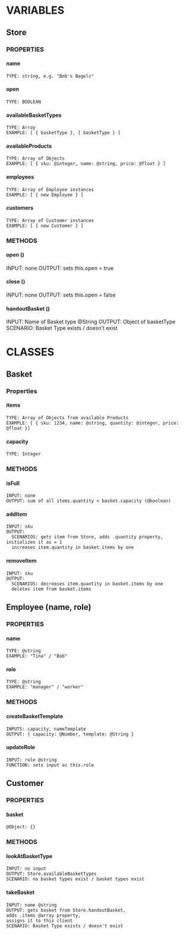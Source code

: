 # VARIABLES

## Store
  ### PROPERTIES
  #### name
    TYPE: string, e.g. "Bob's Bagels"
  #### open
    TYPE: BOOLEAN
  #### availableBasketTypes
    TYPE: Array
    EXAMPLE: [ { basketType }, { basketType } ]
  #### availableProducts
    TYPE: Array of Objects
    EXAMPLE: [ { sku: @integer, name: @string, price: @float } ]
  #### employees
    TYPE: Array of Employee instances
    EXAMPLE: [ { new Employee } ]
  #### customers 
    TYPE: Array of Customer instances
    EXAMPLE: [ { new Customer } ]
  ### METHODS
  #### open ()
  INPUT: none
  OUTPUT: sets this.open = true
  #### close ()
  INPUT: none
  OUTPUT: sets this.open = false
  #### handoutBasket ()
  INPUT: Name of Basket type @String
  OUTPUT: Object of basketType
  SCENARIO: Basket Type exists / doesn't exist

# CLASSES

## Basket
  ### Properties
  #### items
    TYPE: Array of Objects from available Products
    EXAMPLE: [ { sku: 1234, name: @string, quantity: @integer, price: @float }]
  #### capacity
    TYPE: Integer
  ### METHODS
  #### isFull
    INPUT: none
    OUTPUT: sum of all items.quantity < basket.capacity (@boolean)
  #### addItem
    INPUT: sku
    OUTPUT:
      SCENARIOS: gets item from Store, adds .quantity property, initializes it as = 1
      increases item.quantity in basket.items by one
  #### removeItem
    INPUT: sku
    OUTPUT:
      SCENARIOS: decreases item.quantity in basket.items by one
      deletes item from basket.items

## Employee (name, role)
  ### PROPERTIES
  #### name
    TYPE: @string
    EXAMPLE: "Tina" / "Bob"
  #### role
    TYPE: @string
    EXAMPLE: "manager" / "worker"
  ### METHODS
  #### createBasketTemplate
    INPUTS: capacity, nameTemplate
    OUTPUT: { capacity: @Number, template: @String }
  #### updateRole
    INPUT: role @string
    FUNCTION: sets input as this.role

## Customer
  ### PROPERTIES
  #### basket
    @Object: {}
  ### METHODS
  #### lookAtBasketType
    INPUT: no input
    OUTPUT: Store.availableBasketTypes
    SCENARIO: no basket types exist / basket types exist
  #### takeBasket
    INPUT: name @string
    OUTPUT: gets basket from Store.handoutBasket,
    adds .items @array property,
    assigns it to this client
    SCENARIO: Basket Type exists / doesn't exist